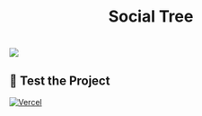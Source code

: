 <h1 align="center">Social Tree<h1>
 
<img src="https://i.imgur.com/ZZdxJUX.png" />

<br>

## 📔 **Test the Project**

[![Vercel](https://img.shields.io/static/v1?label=&message=VERCEL&color=black&style=for-the-badge&logo=VERCEL)](https://social-tree-discover.vercel.app/)
